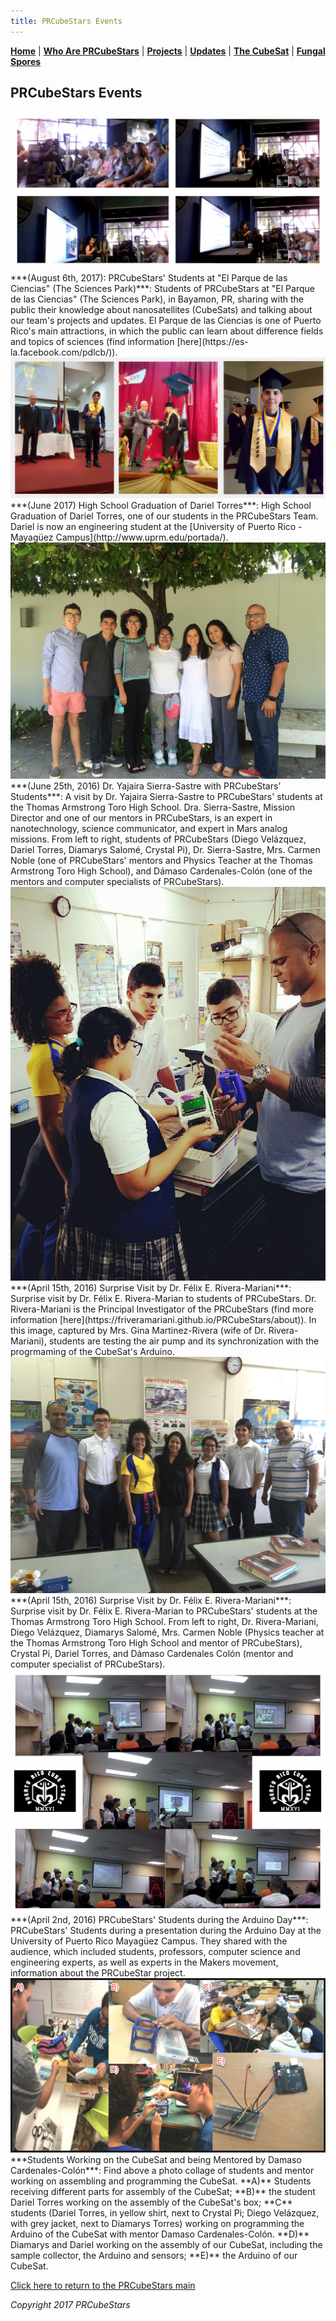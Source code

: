 ```yaml
---
title: PRCubeStars Events
---  
```



[**Home**](https://friveramariani.github.io/PRCubeStars/) | [**Who Are PRCubeStars**](https://friveramariani.github.io/PRCubeStars/about) | [**Projects**](https://friveramariani.github.io/PRCubeStars/projects) | [**Updates**](https://friveramariani.github.io/PRCubeStars/updates) | [**The CubeSat**](https://friveramariani.github.io/PRCubeStars/cubesat) | [**Fungal Spores**](https://friveramariani.github.io/PRCubeStars/fungi)

## PRCubeStars Events


<img src="Images/ParqueDeLasCiencias.jpg" alt="hi" class="inline"/> 
***(August 6th, 2017): PRCubeStars' Students at "El Parque de las Ciencias" (The Sciences Park)***: Students of PRCubeStars at "El Parque de las Ciencias" (The Sciences Park), in Bayamon, PR, sharing with the public their knowledge about nanosatellites (CubeSats) and talking about our team's projects and updates. El Parque de las Ciencias is one of Puerto Rico's main attractions, in which the public can learn about difference fields and topics of sciences (find information [here](https://es-la.facebook.com/pdlcb/)).


<img src="Images/Dariel-Graduation.jpg" alt="hi" class="inline"/> 
***(June 2017) High School Graduation of Dariel Torres***: High School Graduation of Dariel Torres, one of our students in the PRCubeStars Team. Dariel is now an engineering student at the [University of Puerto Rico - Mayagüez Campus](http://www.uprm.edu/portada/). 



<img src="Images/IMG-2166.JPG" alt="hi" class="inline"/>
***(June 25th, 2016) Dr. Yajaira Sierra-Sastre with PRCubeStars' Students***: A visit by Dr. Yajaira Sierra-Sastre to PRCubeStars' students at the Thomas Armstrong Toro High School. Dra. Sierra-Sastre, Mission Director and one of our mentors in PRCubeStars, is an expert in nanotechnology, science communicator, and expert in Mars analog missions. From left to right, students of PRCubeStars (Diego Velázquez, Dariel Torres, Diamarys Salomé, Crystal Pi), Dr. Sierra-Sastre, Mrs. Carmen Noble (one of PRCubeStars' mentors and Physics Teacher at the Thomas Armstrong Toro High School), and Dámaso Cardenales-Colón (one of the mentors and computer specialists of PRCubeStars).




<img src="Images/IMG-3060.JPG" alt="hi" class="inline"/>
***(April 15th, 2016) Surprise Visit by Dr. Félix E. Rivera-Mariani***: Surprise visit by Dr. Félix E. Rivera-Marian to students of PRCubeStars. Dr. Rivera-Mariani is the Principal Investigator of the PRCubeStars (find more information [here](https://friveramariani.github.io/PRCubeStars/about)). In this image, captured by Mrs. Gina Martinez-Rivera (wife of Dr. Rivera-Mariani), students are testing the air pump and its synchronization with the progrmaming of the CubeSat's Arduino.



<img src="Images/IMG-3059.JPG" alt="hi" class="inline"/>
***(April 15th, 2016) Surprise Visit by Dr. Félix E. Rivera-Mariani***: Surprise visit by Dr. Félix E. Rivera-Marian to PRCubeStars' students at the Thomas Armstrong Toro High School. From left to right, Dr. Rivera-Mariani, Diego Velázquez, Diamarys Salomé, Mrs. Carmen Noble (Physics teacher at the Thomas Armstrong Toro High School and mentor of PRCubeStars), Crystal Pi, Dariel Torres, and Dámaso Cardenales Colón (mentor and computer specialist of PRCubeStars).



<img src="Images/Presentation-PRCubeStars-1.jpg" alt="hi" class="inline"/>
***(April 2nd, 2016) PRCubeStars' Students during the Arduino Day***: PRCubeStars' Students during a presentation during the Arduino Day at the University of Puerto Rico Mayagüez Campus. They shared with the audience, which included students, professors, computer science and engineering experts, as well as experts in the Makers movement, information about the PRCubeStar project. 



<img src="Images/StudentsWorking1.jpg" alt="hi" class="inline"/>
***Students Working on the CubeSat and being Mentored by Damaso Cardenales-Colón***: Find above a photo collage of students and mentor working on assembling and programming the CubeSat. **A)** Students receiving different parts for assembly of the CubeSat; **B)** the student Dariel Torres working on the assembly of the CubeSat's box; **C** students (Dariel Torres, in yellow shirt, next to Crystal Pi; Diego Velázquez, with grey jacket, next to Diamarys Torres) working on programming the Arduino of the CubeSat with mentor Damaso Cardenales-Colón. **D)** Diamarys and Dariel working on the assembly of our CubeSat, including the sample collector, the Arduino and sensors; **E)** the Arduino of our CubeSat. 


<script>
  (function(i,s,o,g,r,a,m){i['GoogleAnalyticsObject']=r;i[r]=i[r]||function(){
  (i[r].q=i[r].q||[]).push(arguments)},i[r].l=1*new Date();a=s.createElement(o),
  m=s.getElementsByTagName(o)[0];a.async=1;a.src=g;m.parentNode.insertBefore(a,m)
  })(window,document,'script','https://www.google-analytics.com/analytics.js','ga');

  ga('create', 'UA-103557590-2', 'auto');
  ga('send', 'pageview');

</script>

[Click here to return to the PRCubeStars main](https://friveramariani.github.io/PRCubeStars/)

*Copyright 2017 PRCubeStars*
